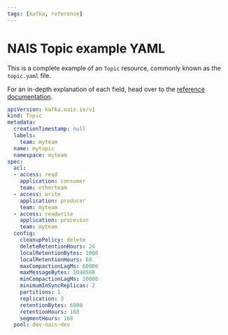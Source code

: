 ```yaml
---
tags: [kafka, reference]
---
```


# NAIS Topic example YAML

<!--
  This documentation was automatically generated by the liberator pipeline.
  See https://github.com/nais/liberator/actions for details.
  
  DO NOT MAKE MANUAL CHANGES TO THIS FILE, THEY WILL BE OVERWRITTEN!
-->

This is a complete example of an `Topic` resource, commonly known as the `topic.yaml` file.

For an in-depth explanation of each field, head over to the [reference documentation](./kafka-topic-spec.md).
``` yaml
apiVersion: kafka.nais.io/v1
kind: Topic
metadata:
  creationTimestamp: null
  labels:
    team: myteam
  name: mytopic
  namespace: myteam
spec:
  acl:
  - access: read
    application: consumer
    team: otherteam
  - access: write
    application: producer
    team: myteam
  - access: readwrite
    application: processor
    team: myteam
  config:
    cleanupPolicy: delete
    deleteRetentionHours: 24
    localRetentionBytes: 1000
    localRetentionHours: 68
    maxCompactionLagMs: 60000
    maxMessageBytes: 1048588
    minCompactionLagMs: 10000
    minimumInSyncReplicas: 2
    partitions: 1
    replication: 3
    retentionBytes: 6000
    retentionHours: 168
    segmentHours: 168
  pool: dev-nais-dev
```
